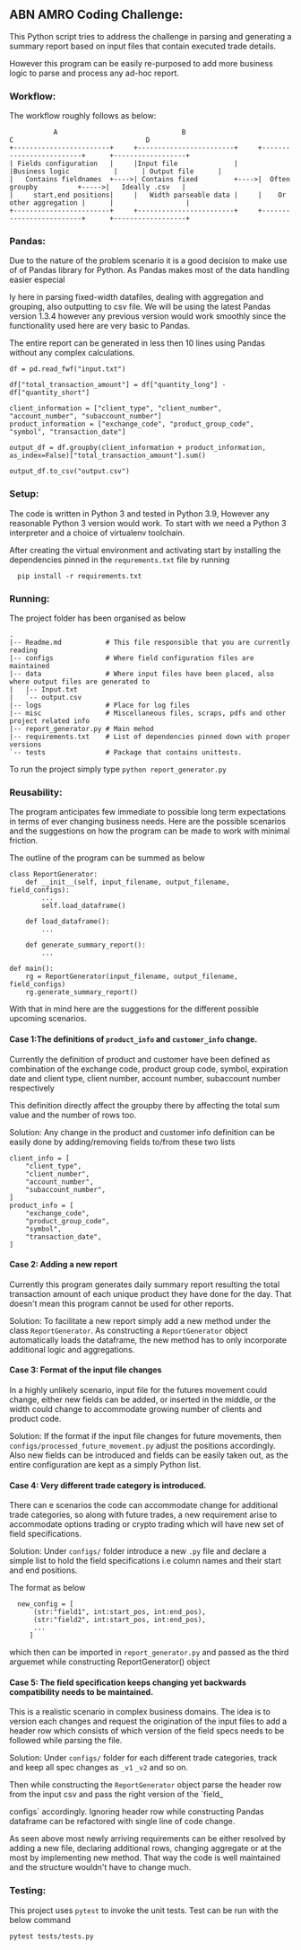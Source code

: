 ## ABN AMRO Coding Challenge:
This Python script tries to address the challenge in parsing and generating a summary report based on input files that contain executed trade details. 

However this program can be easily re-purposed to add more business logic to parse and process any ad-hoc report. 

### Workflow:

The workflow roughly follows as below:

               A                               B                          C                                 D
    +------------------------+     +------------------------+     +-------------------------+      +------------------+
    | Fields configuration   |     |Input file              |     |Business logic           |      | Output file      |
    |   Contains fieldnames  +---->| Contains fixed         +---->|  Often groupby          +----->|   Ideally .csv   |
    |     start,end positions|     |   Width parseable data |     |    Or other aggregation |      |                  |
    +------------------------+     +------------------------+     +-------------------------+      +------------------+
    
    
    
### Pandas:
Due to the nature of the problem scenario it is a good decision to make use of of Pandas library for Python. As Pandas makes most of the data handling easier especial

ly here in parsing fixed-width datafiles, dealing with aggregation and grouping, also outputting to csv file. We will be using the latest Pandas version 1.3.4 however any previous version would work smoothly since the functionality used here are very basic to Pandas. 

The entire report can be generated in less then 10 lines using Pandas without any complex calculations. 

	df = pd.read_fwf("input.txt")

	df["total_transaction_amount"] = df["quantity_long"] - df["quantity_short"]

	client_information = ["client_type", "client_number", "account_number", "subaccount_number"]
	product_information = ["exchange_code", "product_group_code", "symbol", "transaction_date"]

	output_df = df.groupby(client_information + product_information, as_index=False)["total_transaction_amount"].sum()

	output_df.to_csv("output.csv")

### Setup:
The code is written in Python 3 and tested in Python 3.9, However any reasonable Python 3 version would work. To start with we need a Python 3 interpreter and a choice of virtualenv toolchain. 

After creating the virtual environment and activating start by installing the dependencies pinned in the `requrements.txt` file by running

`  pip install -r requirements.txt`

### Running:
The project folder has been organised as below

    .
    |-- Readme.md           # This file responsible that you are currently reading 
    |-- configs             # Where field configuration files are maintained
    |-- data                # Where input files have been placed, also where output files are generated to
    |   |-- Input.txt
    |   `-- output.csv
    |-- logs                # Place for log files
    |-- misc                # Miscellaneous files, scraps, pdfs and other project related info
    |-- report_generator.py # Main mehod
    |-- requirements.txt    # List of dependencies pinned down with proper versions
    `-- tests               # Package that contains unittests. 
    
To run the project simply type `python report_generator.py`

### Reusability:
The program anticipates few immediate to possible long term expectations in terms of ever changing business needs. Here are the possible scenarios and the suggestions on how the program can be made to work with minimal friction. 

The outline of the program can be summed as below

    class ReportGenerator:
        def __init__(self, input_filename, output_filename, field_configs):
            ...
            self.load_dataframe()

        def load_dataframe():
            ...
            
        def generate_summary_report():
            ...
    
    def main():
        rg = ReportGenerator(input_filename, output_filename, field_configs)
        rg.generate_summary_report()
        
With that in mind here are the suggestions for the different possible upcoming scenarios. 

#### Case 1:The definitions of `product_info` and `customer_info` change. 
Currently the definition of product and customer have been defined as combination of the exchange code, product group code, symbol, expiration date and client type, client number, account number, subaccount number respectively 

This definition directly affect the groupby there by affecting the total sum value and the number of rows too. 

Solution:
Any change in the product and customer info definition can be easily done by adding/removing fields to/from these two lists

    client_info = [
        "client_type",
        "client_number",
        "account_number",
        "subaccount_number",
    ]
    product_info = [
        "exchange_code",
        "product_group_code",
        "symbol",
        "transaction_date",
    ]

#### Case 2: Adding a new report

Currently this program generates daily summary report resulting the total transaction amount of each unique product they have done for the day. That doesn't mean this program cannot be used for other reports. 
    
   Solution: To facilitate a new report simply add a new method under the class `ReportGenerator`. As constructing a `ReportGenerator` object automatically loads the dataframe, the new method has to only incorporate additional logic and aggregations. 
    
#### Case 3: Format of the input file changes
  In a highly unlikely scenario, input file for the futures movement could change, either new fields can be added, or inserted in the middle, or the width could change to accommodate growing number of clients and product code. 
  
  Solution:
  If the format if the input file changes for future movements, then `configs/processed_future_movement.py` adjust the positions accordingly. Also new fields can be introduced and fields can be easily taken out, as the entire configuration are kept as a simply Python list. 
  
#### Case 4: Very different trade category is introduced. 
There can e scenarios the code can accommodate change for additional trade categories, so along with future trades, a new requirement arise to accommodate options trading or crypto trading which will have new set of field specifications. 
    
 Solution:
    Under `configs/` folder introduce a new `.py` file and declare a simple list to hold the field specifications i.e column names and their start and end positions. 
    
  The format as below
  
      new_config = [
          (str:"field1", int:start_pos, int:end_pos),
          (str:"field2", int:start_pos, int:end_pos),
          ...
         ]
   
  which then can be imported in `report_generator.py` and passed as the third arguemet while constructing ReportGenerator() object


#### Case 5: The field specification keeps changing yet backwards compatibility needs to be maintained.

This is a realistic scenario in complex business domains. The idea is to version each changes and request the origination of the input files to add a header row which consists of which version of the field specs needs to be followed while parsing the file. 

Solution:
Under `configs/` folder for each different trade categories, track and keep all spec changes as `_v1` `_v2` and so on. 

Then while constructing the `ReportGenerator` object parse the header row from the input csv and pass the right version of the `field_

configs` accordingly. Ignoring header row while constructing Pandas dataframe can be refactored with single line of code change. 

As seen above most newly arriving requirements can be either resolved by adding a new file, declaring additional rows, changing aggregate or at the most by implementing new method. That way the code is well maintained and the structure wouldn't have to change much. 

### Testing:
This project uses `pytest` to invoke the unit tests. Test can be run with the below command

	pytest tests/tests.py

